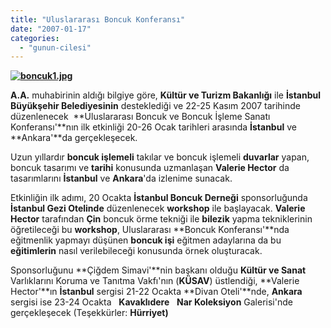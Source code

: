 ```yaml
---
title: "Uluslararası Boncuk Konferansı"
date: "2007-01-17"
categories: 
  - "gunun-cilesi"
---
```


**[](/uploads/2007/08/boncuk.jpg "boncuk.jpg")[![boncuk1.jpg](/uploads/2007/08/boncuk1.jpg)](/uploads/2007/08/boncuk1.jpg "boncuk1.jpg")**

**A.A.** muhabirinin aldığı bilgiye göre, **Kültür ve Turizm Bakanlığı** ile **İstanbul Büyükşehir Belediyesinin** desteklediği ve 22-25 Kasım 2007 tarihinde düzenlenecek  **Uluslararası Boncuk ve Boncuk İşleme Sanatı Konferansı'**nın ilk etkinliği 20-26 Ocak tarihleri arasında **İstanbul** ve **Ankara'**da gerçekleşecek.

Uzun yıllardır **boncuk işlemeli** takılar ve boncuk işlemeli **duvarlar** yapan, boncuk tasarımı ve **tarihi** konusunda uzmanlaşan **Valerie Hector** da tasarımlarını **İstanbul** ve **Ankara**'da izlenime sunacak.

Etkinliğin ilk adımı, 20 Ocakta **İstanbul Boncuk Derneği** sponsorluğunda **İstanbul Gezi Otelinde** düzenlenecek **workshop** ile başlayacak. **Valerie Hector** tarafından **Çin** boncuk örme tekniği ile **bilezik** yapma tekniklerinin öğretileceği bu **workshop**, Uluslararası **Boncuk Konferansı'**nda eğitmenlik yapmayı düşünen **boncuk işi** eğitmen adaylarına da bu **eğitimlerin** nasıl verilebileceği konusunda örnek oluşturacak.

Sponsorluğunu **Çiğdem Simavi'**nin başkanı olduğu **Kültür ve Sanat** Varlıklarını Koruma ve Tanıtma Vakfı'nın (**KÜSAV**) üstlendiği, **Valerie Hector'**ın **İstanbul** sergisi 21-22 Ocakta **Divan Oteli'**nde, **Ankara** sergisi ise 23-24 Ocakta   **Kavaklıdere**   **Nar Koleksiyon** Galerisi'nde gerçekleşecek (Teşekkürler: **Hürriyet)**
